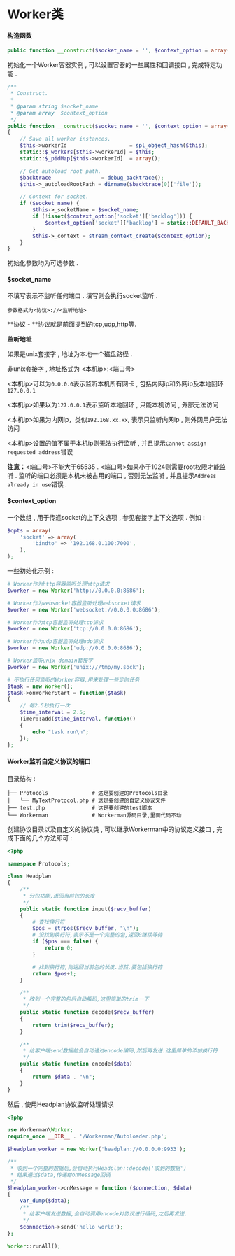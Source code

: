# Worker类

#### 构造函数

```php
public function __construct($socket_name = '', $context_option = array())
```

初始化一个Worker容器实例 , 可以设置容器的一些属性和回调接口 , 完成特定功能 .

```php
/**
 * Construct.
 *
 * @param string $socket_name
 * @param array  $context_option
 */
public function __construct($socket_name = '', $context_option = array())
{
    // Save all worker instances.
    $this->workerId                    = spl_object_hash($this);
    static::$_workers[$this->workerId] = $this;
    static::$_pidMap[$this->workerId]  = array();

    // Get autoload root path.
    $backtrace                = debug_backtrace();
    $this->_autoloadRootPath = dirname($backtrace[0]['file']);

    // Context for socket.
    if ($socket_name) {
        $this->_socketName = $socket_name;
        if (!isset($context_option['socket']['backlog'])) {
            $context_option['socket']['backlog'] = static::DEFAULT_BACKLOG;
        }
        $this->_context = stream_context_create($context_option);
    }
}
```

初始化参数均为可选参数 .

#### **$socket\_name**

不填写表示不监听任何端口 . 填写则会执行socket监听 .

```
参数格式为<协议>://<监听地址>
```

**协议 - **协议就是前面提到的tcp,udp,http等.

**监听地址**

如果是unix套接字 , 地址为本地一个磁盘路径 .

非unix套接字 , 地址格式为 &lt;本机ip&gt;:&lt;端口号&gt;

&lt;本机ip&gt;可以为`0.0.0.0`表示监听本机所有网卡 , 包括内网ip和外网ip及本地回环`127.0.0.1`

&lt;本机ip&gt;如果以为`127.0.0.1`表示监听本地回环 , 只能本机访问 , 外部无法访问

&lt;本机ip&gt;如果为内网ip，类似`192.168.xx.xx`, 表示只监听内网ip , 则外网用户无法访问

&lt;本机ip&gt;设置的值不属于本机ip则无法执行监听 , 并且提示`Cannot assign requested address`错误

**注意：**&lt;端口号&gt;不能大于65535 . &lt;端口号&gt;如果小于1024则需要root权限才能监听 . 监听的端口必须是本机未被占用的端口 , 否则无法监听 , 并且提示`Address already in use`错误 .

#### $context\_option

一个数组 , 用于传递socket的上下文选项 , 参见套接字上下文选项 . 例如 :

```php
$opts = array(
    'socket' => array(
        'bindto' => '192.168.0.100:7000',
    ),
);
```

一些初始化示例 :

```php
# Worker作为http容器监听处理http请求
$worker = new Worker('http://0.0.0.0:8686');

# Worker作为websocket容器监听处理websocket请求
$worker = new Worker('websocket://0.0.0.0:8686');

# Worker作为tcp容器监听处理tcp请求
$worker = new Worker('tcp://0.0.0.0:8686');

# Worker作为udp容器监听处理udp请求
$worker = new Worker('udp://0.0.0.0:8686');

# Worker监听unix domain套接字
$worker = new Worker('unix:///tmp/my.sock');

# 不执行任何监听的Worker容器,用来处理一些定时任务
$task = new Worker();
$task->onWorkerStart = function($task)
{
    // 每2.5秒执行一次
    $time_interval = 2.5;
    Timer::add($time_interval, function()
    {
        echo "task run\n";
    });
};
```

#### **Worker监听自定义协议的端口**

目录结构 :

```
├── Protocols              # 这是要创建的Protocols目录
│   └── MyTextProtocol.php # 这是要创建的自定义协议文件
├── test.php               # 这是要创建的test脚本
└── Workerman              # Workerman源码目录,里面代码不动
```

创建协议目录以及自定义的协议类 , 可以继承Workerman中的协议定义接口 , 完成下面的几个方法即可 :

```php
<?php

namespace Protocols;

class Headplan
{
    /**
     * 分包功能,返回当前包的长度
     */
    public static function input($recv_buffer)
    {
        # 查找换行符
        $pos = strpos($recv_buffer, "\n");
        # 没找到换行符,表示不是一个完整的包,返回0继续等待
        if ($pos === false) {
            return 0;
        }

        # 找到换行符,则返回当前包的长度.当然,要包括换行符
        return $pos+1;
    }

    /**
     * 收到一个完整的包后自动解码,这里简单的trim一下
     */
    public static function decode($recv_buffer)
    {
        return trim($recv_buffer);
    }

    /**
     * 给客户端send数据前会自动通过encode编码,然后再发送.这里简单的添加换行符
     */
    public static function encode($data)
    {
        return $data . "\n";
    }
}
```

然后 , 使用Headplan协议监听处理请求

```php
<?php

use Workerman\Worker;
require_once __DIR__ . '/Workerman/Autoloader.php';

$headplan_worker = new Worker('headplan://0.0.0.0:9933');

/**
 * 收到一个完整的数据后,会自动执行Headplan::decode('收到的数据')
 * 结果通过$data,传递给onMessage回调
 */
$headplan_worker->onMessage = function ($connection, $data)
{
    var_dump($data);
    /**
     * 给客户端发送数据,会自动调用encode对协议进行编码,之后再发送.
     */
    $connection->send('hello world');
};

Worker::runAll();
```



